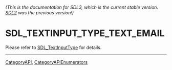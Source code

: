 ###### (This is the documentation for SDL3, which is the current stable version. [SDL2](https://wiki.libsdl.org/SDL2/) was the previous version!)
# SDL_TEXTINPUT_TYPE_TEXT_EMAIL

Please refer to [SDL_TextInputType](SDL_TextInputType) for details.

----
[CategoryAPI](CategoryAPI), [CategoryAPIEnumerators](CategoryAPIEnumerators)

